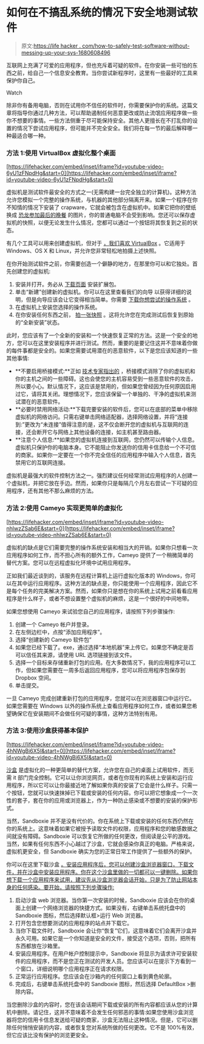 # 如何在不搞乱系统的情况下安全地测试软件

> 原文:[https://life hacker . com/how-to-safely-test-software-without-messing-up-your-sys-1680608496](https://lifehacker.com/how-to-safely-test-software-without-messing-up-your-sys-1680608496)

互联网上充满了可爱的应用程序，但也充斥着可疑的软件。在你安装一些可怕的东西之前，给自己一个信息安全教育。当你尝试新程序时，这里有一些最好的工具来保护你自己。

Watch

除非你有备用电脑，否则在试用你不信任的软件时，你需要保护你的系统。这篇文章将指导你通过几种方法，可以帮助遏制任何恶意更改或防止流氓应用程序做一些你不想要的事情。一些方法侧重于尽可能保持安全。其他人更擅长在不打乱你的设置的情况下尝试应用程序，但可能并不完全安全。我们将在每一节的最后解释哪一种最适合哪一种。

### **方法 1:使用 VirtualBox 虚拟化整个桌面**

 [https://lifehacker.com/embed/inset/iframe?id=youtube-video-6yU1zFNpdHg&start=0](https://lifehacker.com/embed/inset/iframe?id=youtube-video-6yU1zFNpdHg&start=0) 

虚拟机是测试软件最安全的方式之一(无需构建一台完全独立的计算机)。这种方法允许您模拟一个完整的操作系统，与机器的其他部分隔离开来。如果一个程序在你不知情的情况下安装了 crapware，它就会被包含在虚拟机中。如果它把你的壁纸换成 [恐龙参加最后的晚餐](http://vignette2.wikia.nocookie.net/uncyclopedia/images/b/bf/Dinosaur_Last_Supper.jpg/revision/latest?cb=20070119131521) 的图片，你的普通电脑不会受到影响。您还可以保存虚拟机的快照，以便无论发生什么情况，您都可以通过一个按钮将其恢复到之前的状态。

有几个工具可以用来创建虚拟机，但对于 [，我们喜欢 VirtualBox](https://lifehacker.com/the-best-virtualization-app-for-windows-5861847) 。它适用于 Windows、OS X 和 Linux，并允许您非常轻松地拍摄上述快照。

在你开始测试软件之前，你需要创造一个僻静的地方，在那里你可以和它独处。首先创建您的虚拟机:

1.  安装并打开。务必从 [下载页面](https://www.virtualbox.org/wiki/Downloads) 安装扩展包。
2.  单击“新建”创建新的虚拟机。你可以在这里查看我们的向导 以获得详细的说明，但是向导应该会让它变得相当简单。你需要 [下载你想尝试的操作系统](http://lifehacker.com/how-to-create-a-windows-8-installation-dvd-or-usb-drive-505769939) 。
3.  在虚拟机上安装您选择的操作系统。
4.  在你安装任何东西之前， [拍一张快照](http://lifehacker.com/test-software-with-virtual-machine-snapshots-to-keep-yo-1678112921) 。这将允许您在完成测试后恢复到原始的“全新安装”状态。

此时，您应该有了一个全新的安装和一个快速恢复正常的方法。这是一个安全的地方，您可以在这里安装程序并进行测试。然而，重要的是要记住这并不意味着你做的每件事都是安全的。如果您需要试用潜在的恶意软件，以下是您应该知道的一些其他事情:

*   **不要启用桥接模式:**正如 [技术专家指出的](http://www.howtogeek.com/206286/stop-testing-software-on-your-pc-use-virtual-machine-snapshots-instead/) ，桥接模式消除了你的虚拟机和你的主机之间的一些障碍。这也会使您的主机容易受到一些恶意软件的攻击，所以要小心。默认情况下，这应该是禁用的，但如果您曾经因为任何原因启用过它，请将其关闭。理想情况下，您应该保留一个单独的、干净的虚拟机来测试潜在的恶意软件。
*   **必要时禁用网络活动:**下载完要安装的软件后，您可以在底部的菜单中移除虚拟机的网络访问。只需右键单击网络适配器，选择网络设置，并将“连接到:”更改为“未连接”值得注意的是，这不仅会断开您的虚拟机与互联网的连接，还会断开它与网络上其他设备的连接，如主机甚至路由器。
*   **注意个人信息:**如果您的虚拟机连接到互联网，您仍然可以传输个人信息。虚拟机只保护你的电脑本身。它不能阻止你发送你的信用卡信息给一个不可信的商家。如果你一定要在一个你不完全信任的应用程序中输入个人信息，首先禁用它的互联网连接。

虚拟机是最强大的软件控制方法之一。强烈建议任何经常测试应用程序的人创建一个虚拟机，并把它放在手边。然而，如果你只是每隔几个月左右尝试一下可疑的应用程序，还有其他不那么麻烦的方法。

### **方法 2:使用 Cameyo 实现更简单的虚拟化**

 [https://lifehacker.com/embed/inset/iframe?id=youtube-video-nhlwzZSab6E&start=0](https://lifehacker.com/embed/inset/iframe?id=youtube-video-nhlwzZSab6E&start=0) 

虚拟机的缺点是它们需要完整的操作系统安装和相当大的开销。如果你只想看一次应用程序如何工作，而不担心所有的额外工作，Cameyo 提供了一个稍微简单的替代方案。您可以在远程虚拟化环境中试用应用程序。

正如我们最近谈到的，该服务在远程计算机上运行虚拟化版本的 Windows，你可以在其中运行应用程序。这种方法的缺点是，你只能使用一个应用程序，因此它不是每个任务的完美解决方案。然而，如果你只是想在你的系统上试用之前看看应用程序是什么样子，或者不想设置整个虚拟机的麻烦，这是一个很好的中间地带。

如果您想使用 Cameyo 来试验您自己的应用程序，请按照下列步骤操作:

1.  创建一个 Cameyo 帐户并登录。
2.  在左侧边栏中，点按“添加应用程序”。
3.  选择“创建新的 Cameyo 软件包”
4.  如果您已经下载了。exe，通过选择“本地机器”来上传它。如果您不确定是否可以信任其来源，请使用 URL 选项链接到该文件。
5.  选择一个目标来存储重新打包的应用。在大多数情况下，我的应用程序可以工作，但如果您需要在一周多后返回应用程序，您可以将应用程序包保存到 Dropbox 空间。
6.  单击提交。

一旦 Cameyo 完成创建重新打包的应用程序，您就可以在浏览器窗口中运行它。如果您需要在 Windows 以外的操作系统上查看应用程序如何工作，或者如果您希望确保它在安装期间不会做任何可疑的事情，这种方法特别有用。

### **方法 3:使用沙盒获得基本保护**

 [https://lifehacker.com/embed/inset/iframe?id=youtube-video-4hNWgBi6X5I&start=0](https://lifehacker.com/embed/inset/iframe?id=youtube-video-4hNWgBi6X5I&start=0) 

[沙盒](https://lifehacker.com/sandboxie-tests-apps-without-risking-your-system-now-s-514339469) 是虚拟化的一种更简单的替代方案，允许您在自己的桌面上试用软件，而无需 it 部门完全控制。它可以让你浏览网页，或者在你现有的系统上安装和运行应用程序，所以它可以让你最接近地了解如果你真的安装了它会是什么样子。只需一个按钮，您就可以快速抹掉已下载或安装的任何内容。你可以把它想象成一个一次性的套子，套在你的应用或浏览器上，作为一种防止感染或不想要的安装的保护形式。

当然，Sandboxie 并不是没有代价的。你在系统上下载或安装的任何东西仍然在你的系统上。这意味着如果它被授予读取文件的权限，应用程序和您的敏感数据之间就没有障碍。Sandboxie 可以恢复它所做的任何更改，但阅读是公平的游戏。当然，如果有任何东西不小心越过了沙盒，它就会感染你真正的电脑。严格来说，虚拟机更安全，但 Sandboxie 确实为您的正常日常工作提供了一些额外的保护。

你可以在这里下载沙盒 [。安装应用程序后，您可以创建沙盒浏览器窗口，下载文件，并在沙盒中安装应用程序。你在这个沙盒里做的一切都可以一键删除。如果你想下载一个应用程序来试用，建议先从沙盒浏览器会话开始，只是为了防止网站本身的任何感染。要开始，请按照下列步骤操作:](http://www.sandboxie.com/index.php?DownloadSandboxie)

1.  启动沙盒 web 浏览器。当你第一次安装的时候，Sandboxie 应该会在你的桌面上创建一个网络浏览器的快捷方式。如果没有，右键单击系统托盘中的 Sandboxie 图标，然后选择默认框>运行 Web 浏览器。
2.  打开包含您想要测试的应用程序的站点并下载它。
3.  当你下载文件时，Sandboxie 会让你“恢复”它们，这意味着它们会离开沙盒并永久可用。如果它是一个你知道是安全的文件，接受这个选项，否则，把所有东西都放在沙箱里。
4.  安装应用程序。在用户帐户控制提示中，Sandboxie 将显示为请求许可安装软件的应用程序，而不是您正在测试的开发人员。您应该可以在提示下方看到一个窗口，详细说明哪个应用程序正在请求权限。
5.  正常运行应用程序。您应该会在沙箱内的任何窗口上看到黄色轮廓。
6.  完成后，右键单击系统托盘中的 Sandboxie 图标，然后选择 DefaultBox >删除内容。

当您删除沙盒的内容时，您在该会话期间下载或安装的所有内容都应该从您的计算机中删除。请记住，这并不意味着不会发生任何邪恶的事情:如果您使用沙盒浏览器将您的信用卡信息发送给可疑的商家，沙盒无法阻止这种情况。但是，它可以删除任何悄悄安装的内容，或者恢复您对系统所做的任何更改。它不是 100%有效，但它应该比没有保护的浏览更安全。